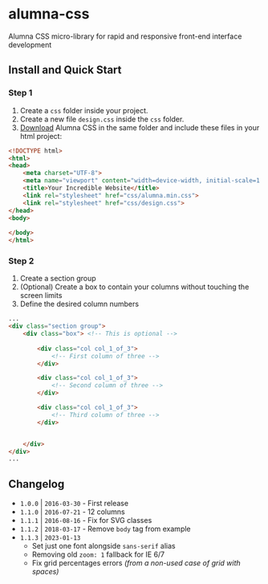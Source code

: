 # alumna-css
Alumna CSS micro-library for rapid and responsive front-end interface development

## Install and Quick Start

### Step 1

 1. Create a `css` folder inside your project.
 2. Create a new file `design.css` inside the `css` folder.
 2. [Download](https://raw.githubusercontent.com/alumna/alumna-css/master/alumna.min.css) Alumna CSS in the same folder and include these files in your html project:

```html
<!DOCTYPE html>
<html>
<head>
	<meta charset="UTF-8">
	<meta name="viewport" content="width=device-width, initial-scale=1.0">
	<title>Your Incredible Website</title>
	<link rel="stylesheet" href="css/alumna.min.css">
	<link rel="stylesheet" href="css/design.css">
</head>
<body>
	
</body>
</html>
```

### Step 2

 1. Create a section group
 2. (Optional) Create a box to contain your columns without touching the screen limits
 3. Define the desired column numbers

```html
...
<div class="section group">
	<div class="box"> <!-- This is optional -->
		
		<div class="col col_1_of_3">
			<!-- First column of three -->
		</div>

		<div class="col col_1_of_3">
			<!-- Second column of three -->
		</div>

		<div class="col col_1_of_3">
			<!-- Third column of three -->
		</div>


	</div>
</div>
...
```

## Changelog

- `1.0.0` | `2016-03-30` - First release
- `1.1.0` | `2016-07-21` - 12 columns
- `1.1.1` | `2016-08-16` - Fix for SVG classes
- `1.1.2` | `2018-03-17` - Remove `body` tag from example
- `1.1.3` | `2023-01-13`
    - Set just one font alongside `sans-serif` alias
    - Removing old `zoom: 1` fallback for IE 6/7
    - Fix grid percentages errors _(from a non-used case of grid with spaces)_

